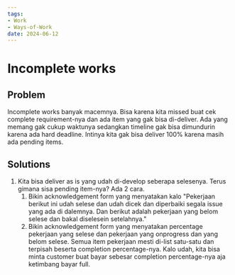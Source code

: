 ```yaml
---
tags:
- Work
- Ways-of-Work
date: 2024-06-12
---
```


# Incomplete works

## Problem

Incomplete works banyak macemnya. Bisa karena kita missed buat cek complete requirement-nya dan ada item yang gak bisa di-deliver. Ada yang memang gak cukup waktunya sedangkan timeline gak bisa dimundurin karena ada hard deadline. Intinya kita gak bisa deliver 100% karena masih ada pending items.



## Solutions

1. Kita bisa deliver as is yang udah di-develop seberapa selesenya. Terus gimana sisa pending item-nya? Ada 2 cara.
    1. Bikin acknowledgement form yang menyatakan kalo "Pekerjaan berikut ini udah selese dan udah dicek dan diperbaiki segala issue yang ada di dalemnya. Dan berikut adalah pekerjaan yang belom selese dan bakal diselesein setelahnya."
    2. Bikin acknowledgement form yang menyatakan percentage pekerjaan yang selese dan pekerjaan yang onprogress dan yang belom selese. Semua item pekerjaan mesti di-list satu-satu dan terpisah beserta completion percentage-nya. Kalo udah, kita bisa minta customer buat bayar sebesar completion percentage-nya aja ketimbang bayar full.